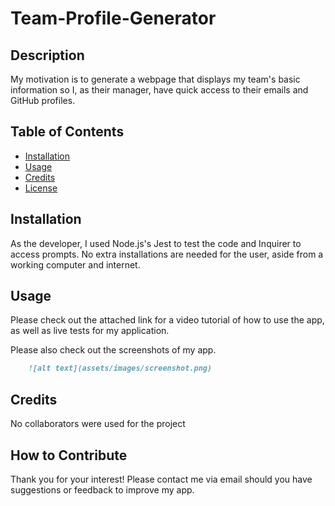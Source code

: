 # Team-Profile-Generator

## Description
My motivation is to generate a webpage that displays my team's basic information so I, as their manager, have quick access to their emails and GitHub profiles. 

## Table of Contents
- [Installation](#installation)
- [Usage](#usage)
- [Credits](#credits)
- [License](#license)

## Installation
As the developer, I used Node.js's Jest to test the code and Inquirer to access prompts.
No extra installations are needed for the user, aside from a working computer and internet.

## Usage
Please check out the attached link for a video tutorial of how to use the app, as well as live tests for my application.

Please also check out the screenshots of my app. 

```md
    ![alt text](assets/images/screenshot.png)
```

## Credits
No collaborators were used for the project

## How to Contribute
Thank you for your interest! Please contact me via email should you have suggestions or feedback to improve my app.